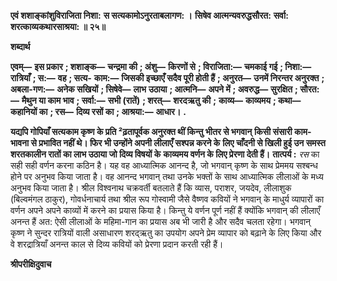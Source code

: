 **एवं शशाङ्कांशुविराजिता निशा:** **स सत्यकामोऽनुरताबलागण: ।** **सिषेव आत्मन्यवरुद्धसौरत:** **सर्वा: शरत्काव्यकथारसाश्रया: ॥ २५॥** 

**शब्दार्थ** 

**एवम्—** **इस प्रकार** **; शशाङ्क—** **चन्द्रमा की** **; अंशु—** **किरणों से** **; विराजिता:—** **चमकाई गई** **; निशा:—** **रात्रियाँ** **; स:—** **वह** **; सत्य-** **काम:—** **जिसकी इच्छाएँ सदैव पूरी होती हैं** **; अनुरत—** **उनमें निरन्तर अनुरक्त** **; अबला-गण:—** **अनेक सखियों** **; सिषेवे—** **लाभ** **उठाया** **; आत्मनि—** **अपने में** **; अवरुद्ध—** **सुरक्षित** **; सौरत:—** **मैथुन या काम भाव** **; सर्वा:—** **सभी (रातें)** **; शरत्—** **शरदऋतु की** **;** **काव्य—** **काव्यमय** **; कथा—** **कहानियों का** **; रस—** **दिव्य रसों का** **; आश्रया:—** **आधार।** **.** 

**यद्यपि गोपियाँ सत्यकाम कृष्ण के प्रति ²ढ़तापूर्वक अनुरक्त थीं किन्तु भीतर से भगवान्** **किसी संसारी काम-भावना से प्रभावित नहीं थे। फिर भी उन्होंने अपनी लीलाएँ सश्पन्न करने के** **लिए चाँदनी से खिली हुई उन समस्त शरतकालीन रातों का लाभ उठाया जो दिव्य विषयों के** **काव्यमय वर्णन के लिए प्रेरणा देती हैं।** **तात्पर्य :** *रस* का सही सही वर्णन करना कठिन है। यह वह आध्यात्मिक आनन्द है, जो भगवान् कृष्ण के साथ प्रेममय सश्बन्ध होने पर अनुभव किया जाता है। वह आनन्द भगवान् तथा उनके भक्तों के साथ आध्यात्मिक लीलाओं के मध्य अनुभव किया जाता है। श्रील विश्वनाथ चक्रवर्ती बतलाते हैं कि व्यास, पराशर, जयदेव, लीलाशुक (बिल्वमंगल ठाकुर), गोवर्धनाचार्य तथा श्रील रूप गोस्वामी जैसे वैष्णव कवियों ने भगवान् के माधुर्य व्यापारों का वर्णन अपने अपने काव्यों में करने का प्रयास किया है। किन्तु ये वर्णन पूर्ण नहीं हैं क्योंकि भगवान् की लीलाएँ अनन्त हैं अत: ऐसी लीलाओं के महिमा-गान का प्रयास अब भी जारी है और सदैव चलता रहेगा। भगवान् कृष्ण ने सुन्दर रात्रियों वाली असाधारण शरद्ऋतु का उपयोग अपने प्रेम व्यापार को बढ़ाने के लिए किया और वे शरद्रात्रियाँ अनन्त काल से दिव्य कवियों को प्रेरणा प्रदान करती रही हैं।  

**श्रीपरीक्षिदुवाच** 